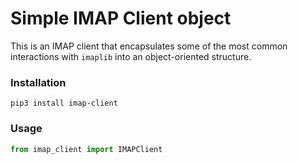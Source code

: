 # Simple IMAP Client object

This is an IMAP client that encapsulates some of the most common interactions with `imaplib` into an object-oriented structure.

### Installation

```
pip3 install imap-client
```

### Usage

```python
from imap_client import IMAPClient
```
